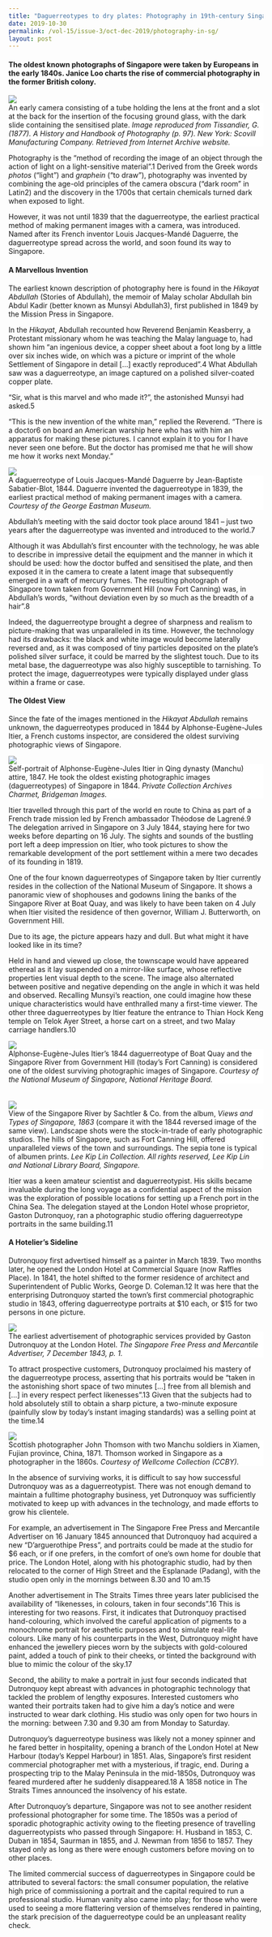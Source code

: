 ```yaml
---
title: "Daguerreotypes to dry plates: Photography in 19th-century Singapore"
date: 2019-10-30
permalink: /vol-15/issue-3/oct-dec-2019/photography-in-sg/
layout: post
---
```

#### The oldest known photographs of Singapore were taken by Europeans in the early 1840s. **Janice Loo** charts the rise of commercial photography in the former British colony.

<img src="/images/Vol-15-issue-3/daguerreotypes-to-dry-plates/Daguerreotypes1.JPG">
<div style="background-color: white;">An early camera consisting of a tube holding the lens at the front and a slot at the back for the insertion of the focusing ground glass, with the dark slide containing the sensitised plate. <i>Image reproduced from Tissandier, G. (1877). A History and Handbook of Photography (p. 97). New York: Scovill Manufacturing Company. Retrieved from Internet Archive website.</i></div>

Photography is the “method of recording the image of an object through the action of light on a light-sensitive material”.1 Derived from the Greek words *photos* (“light”) and *graphein* (“to draw”), photography was invented by combining the age-old principles of the camera obscura (“dark room” in Latin2) and the discovery in the 1700s that certain chemicals turned dark when exposed to light.

However, it was not until 1839 that the daguerreotype, the earliest practical method of making permanent images with a camera, was introduced. Named after its French inventor Louis Jacques-Mandé Daguerre, the daguerreotype spread across the world, and soon found its way to Singapore.

#### **A Marvellous Invention**

The earliest known description of photography here is found in the *Hikayat Abdullah* (Stories of Abdullah), the memoir of Malay scholar Abdullah bin Abdul Kadir (better known as Munsyi Abdullah3), first published in 1849 by the Mission Press in Singapore.

In the *Hikayat*, Abdullah recounted how Reverend Benjamin Keasberry, a Protestant missionary whom he was teaching the Malay language to, had shown him “an ingenious device, a copper sheet about a foot long by a little over six inches wide, on which was a picture or imprint of the whole Settlement of Singapore in detail […] exactly reproduced”.4 What Abdullah saw was a daguerreotype, an image captured on a polished silver-coated copper plate.

“Sir, what is this marvel and who made it?”, the astonished Munsyi had asked.5

“This is the new invention of the white man,” replied the Reverend. “There is a doctor6 on board an American warship here who has with him an apparatus for making these pictures. I cannot explain it to you for I have never seen one before. But the doctor has promised me that he will show me how it works next Monday.”

<img src="/images/Vol-15-issue-3/daguerreotypes-to-dry-plates/Daguerreotypes2.JPG">
<div style="background-color: white;">A daguerreotype of Louis Jacques-Mandé Daguerre by Jean-Baptiste Sabatier-Blot, 1844. Daguerre invented the daguerreotype in 1839, the earliest practical method of making permanent images with a camera. <i>Courtesy of the George Eastman Museum.</i></div>

Abdullah’s meeting with the said doctor took place around 1841 – just two years after the daguerreotype was invented and introduced to the world.7

Although it was Abdullah’s first encounter­ with the technology, he was able to describe in impressive detail the equipment and the manner in which it should be used: how the doctor buffed and sensitised the plate, and then exposed it in the camera to create a latent image that subsequently emerged in a waft of mercury fumes. The resulting photograph of Singapore town taken from Government Hill (now Fort Canning) was, in Abdullah’s words, “without deviation even by so much as the breadth of a hair”.8

Indeed, the daguerreotype brought a degree of sharpness and realism to picture-making that was unparalleled in its time. However, the technology had its drawbacks: the black and white image would become laterally reversed and, as it was composed of tiny particles deposited on the plate’s polished silver surface, it could be marred by the slightest touch. Due to its metal base, the daguerreotype was also highly susceptible to tarnishing. To protect the image, daguerreotypes were typically displayed under glass within a frame or case.

#### **The Oldest View**

Since the fate of the images mentioned in the *Hikayat Abdullah* remains unknown, the daguerreotypes produced in 1844 by Alphonse-Eugène-Jules Itier, a French customs inspector, are considered the oldest surviving photographic views of Singapore.

<img src="/images/Vol-15-issue-3/daguerreotypes-to-dry-plates/Daguerreotypes3.JPG">
<div style="background-color: white;">Self-portrait of Alphonse-Eugène-Jules Itier in Qing dynasty (Manchu) attire, 1847. He took the oldest existing photographic images (daguerreotypes) of Singapore in 1844. <i>Private Collection Archives Charmet, Bridgeman Images.</i></div>

Itier travelled through this part of the world en route to China as part of a French trade mission led by French ambassador Théodose de Lagrené.9 The delegation arrived in Singapore on 3 July 1844, staying here for two weeks before departing on 16 July. The sights and sounds of the bustling port left a deep impression on Itier, who took pictures to show the remarkable development of the port settlement within a mere two decades of its founding in 1819.

One of the four known daguerreotypes of Singapore taken by Itier currently resides in the collection of the National Museum of Singapore. It shows a panoramic view of shophouses and godowns lining the banks of the Singapore River at Boat Quay, and was likely to have been taken on 4 July when Itier visited the residence of then governor, William J. Butterworth, on Government Hill.

Due to its age, the picture appears hazy and dull. But what might it have looked like in its time?

Held in hand and viewed up close, the townscape would have appeared ethereal as it lay suspended on a mirror-like surface, whose reflective properties lent visual depth to the scene. The image also alternated between positive and negative depending on the angle in which it was held and observed. Recalling Munsyi’s reaction, one could imagine how these unique characteristics would have enthralled many a first-time viewer. The other three daguerreotypes by Itier feature the entrance to Thian Hock Keng temple on Telok Ayer Street, a horse cart on a street, and two Malay carriage handlers.10

<img src="/images/Vol-15-issue-3/daguerreotypes-to-dry-plates/Daguerreotypes4.JPG">
<div style="background-color: white;">Alphonse-Eugène-Jules Itier’s 1844 daguerreotype of Boat Quay and the Singapore River from Government Hill (today’s Fort Canning) is considered one of the oldest surviving photographic images of Singapore. <i>Courtesy of the National Museum of Singapore, National Heritage Board.</i></div>
<br><br>
<img src="/images/Vol-15-issue-3/daguerreotypes-to-dry-plates/Daguerreotypes5.JPG">
<div style="background-color: white;">View of the Singapore River by Sachtler & Co. from the album, <i>Views and Types of Singapore, 1863</i> (compare it with the 1844 reversed image of the same view). Landscape shots were the stock-in-trade of early photographic studios. The hills of Singapore, such as Fort Canning Hill, offered unparalleled views of the town and surroundings. The sepia tone is typical of albumen prints. <i>Lee Kip Lin Collection. All rights reserved, Lee Kip Lin and National Library Board, Singapore.</i></div>

Itier was a keen amateur scientist and daguerreotypist. His skills became invaluable during the long voyage as a confidential aspect of the mission was the exploration of possible locations for setting up a French port in the China Sea. The delegation stayed at the London Hotel whose proprietor, Gaston Dutronquoy, ran a photographic studio offering daguerreotype portraits in the same building.11

#### **A Hotelier’s Sideline**

Dutronquoy first advertised himself as a painter in March 1839. Two months later, he opened the London Hotel at Commercial Square (now Raffles Place). In 1841, the hotel shifted to the former residence of architect and Superintendent of Public Works, George D. Coleman.12 It was here that the enterprising Dutronquoy started the town’s first commercial photographic studio in 1843, offering daguerreotype portraits at $10 each, or $15 for two persons in one picture.

<img src="/images/Vol-15-issue-3/daguerreotypes-to-dry-plates/Daguerreotypes6.JPG">
<div style="background-color: white;">The earliest advertisement of photographic services provided by Gaston Dutronquoy at the London Hotel. <i>The Singapore Free Press and Mercantile Advertiser, 7 December 1843, p. 1.</i></div>

To attract prospective customers, Dutronquoy proclaimed his mastery of the daguerreotype process, asserting that his portraits would be “taken in the astonishing short space of two minutes […] free from all blemish and […] in every respect perfect likenesses”.13 Given that the subjects had to hold absolutely still to obtain a sharp picture, a two-minute exposure (painfully slow by today’s instant imaging standards) was a selling point at the time.14

<img src="/images/Vol-15-issue-3/daguerreotypes-to-dry-plates/Daguerreotypes7.JPG">
<div style="background-color: white;">Scottish photographer John Thomson with two Manchu soldiers in Xiamen, Fujian province, China, 1871. Thomson worked in Singapore as a photographer in the 1860s. <i>Courtesy of Wellcome Collection (CCBY).</i></div>

In the absence of surviving works, it is difficult to say how successful Dutronquoy was as a daguerreotypist. There was not enough demand to maintain a fulltime photography business, yet Dutronquoy was sufficiently motivated to keep up with advances in the technology, and made efforts to grow his clientele.

For example, an advertisement in The Singapore Free Press and Mercantile Advertiser on 16 January 1845 announced that Dutronquoy had acquired a new “D’arguerothipe Press”, and portraits could be made at the studio for $6 each, or if one prefers, in the comfort of one’s own home for double that price. The London Hotel, along with his photographic studio, had by then relocated to the corner of High Street and the Esplanade (Padang), with the studio open only in the mornings between 8.30 and 10 am.15

Another advertisement in The Straits Times three years later publicised the avai­lability of “likenesses, in colours, taken in four seconds”.16 This is interesting for two reasons. First, it indicates that Dutronquoy practised hand-colouring, which involved the careful application of pigments to a monochrome portrait for aesthetic purposes and to simulate real-life colours. Like many of his counterparts in the West, Dutronquoy might have enhanced the jewellery pieces worn by the subjects with gold-coloured paint, added a touch of pink to their cheeks, or tinted the background with blue to mimic the colour of the sky.17

Second, the ability to make a portrait in just four seconds indicated that Dutronquoy kept abreast with advances in photographic technology that tackled the problem of lengthy exposures. Interested customers who wanted their portraits taken had to give him a day’s notice and were instructed to wear dark clothing. His studio was only open for two hours in the morning: between 7.30 and 9.30 am from Monday to Saturday.

Dutronquoy’s daguerreotype business was likely not a money spinner and he fared better in hospitality, opening a branch of the London Hotel at New Harbour (today’s Keppel Harbour) in 1851. Alas, Singapore’s first resident commercial photographer met with a mysterious, if tragic, end. During a prospecting trip to the Malay Peninsula in the mid-1850s, Dutronquoy was feared murdered after he suddenly disappeared.18 A 1858 notice in The Straits Times announced the insolvency of his estate.

After Dutronquoy’s departure, Singapore was not to see another resident professional photographer for some time. The 1850s was a period of sporadic photographic activity owing to the fleeting presence of travelling daguerreotypists who passed through Singapore: H. Husband in 1853, C. Duban in 1854, Saurman in 1855, and J. Newman from 1856 to 1857. They stayed only as long as there were enough customers before moving on to other places.

The limited commercial success of daguerreotypes in Singapore could be attributed to several factors: the small consumer population, the relative high price of commissioning a portrait and the capital required to run a professional studio. Human vanity also came into play; for those who were used to seeing a more flattering version of themselves rendered in painting, the stark precision of the daguerreotype could be an unpleasant reality check.
